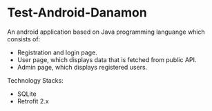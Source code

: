 # Test-Android-Danamon

An android application based on Java programming languange which consists of:
  * Registration and login page.
  * User page, which displays data that is fetched from public API.
  * Admin page, which displays registered users.

Technology Stacks:
  * SQLite
  * Retrofit 2.x
